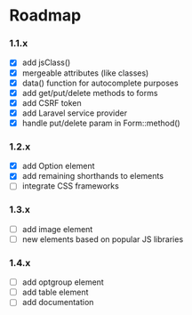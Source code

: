 # Roadmap

### 1.1.x
- [x] add jsClass()
- [x] mergeable attributes (like classes)
- [x] data() function for autocomplete purposes
- [x] add get/put/delete methods to forms
- [x] add CSRF token
- [x] add Laravel service provider
- [x] handle put/delete param in Form::method()

### 1.2.x
- [x] add Option element
- [x] add remaining shorthands to elements
- [ ] integrate CSS frameworks

### 1.3.x 
- [ ] add image element
- [ ] new elements based on popular JS libraries

### 1.4.x
- [ ] add optgroup element
- [ ] add table element
- [ ] add documentation
